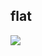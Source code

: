 ## flat

![](https://cloud.githubusercontent.com/assets/6136383/15056189/5b3a4a66-134b-11e6-9e00-a7de0f877b98.png)

